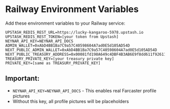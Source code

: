 # Railway Environment Variables

Add these environment variables to your Railway service:

```
UPSTASH_REDIS_REST_URL=https://lucky-kangaroo-5978.upstash.io
UPSTASH_REDIS_REST_TOKEN=[your token from Upstash]
NEYNAR_API_KEY=NEYNAR_API_DOCS
ADMIN_WALLET=0xAbD4BB1Ba7C9a57C40598604A7ad0E5d105AD54D
NEXT_PUBLIC_ADMIN_WALLET=0xAbD4BB1Ba7C9a57C40598604A7ad0E5d105AD54D
NEXT_PUBLIC_TREASURY_ADDRESS=0x00081fd198A649c4DBF4B3AB6E9f8dd611f92611
TREASURY_PRIVATE_KEY=[your treasury private key]
PRIVATE_KEY=[same as TREASURY_PRIVATE_KEY]
```

## Important:
- `NEYNAR_API_KEY=NEYNAR_API_DOCS` - This enables real Farcaster profile pictures
- Without this key, all profile pictures will be placeholders
